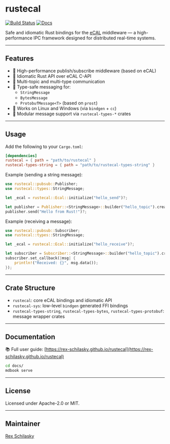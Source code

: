 # rustecal

[![Build Status](https://github.com/rex-schilasky/rustecal/actions/workflows/ci.yml/badge.svg)](https://github.com/rex-schilasky/rustecal/actions)
[![Docs](https://img.shields.io/badge/docs-mdbook-blue)](https://rex-schilasky.github.io/rustecal/)

Safe and idiomatic Rust bindings for the [eCAL](https://github.com/eclipse-ecal/ecal) middleware — a high-performance IPC framework designed for distributed real-time systems.

---

## Features

- 📡 High-performance publish/subscribe middleware (based on eCAL)
- 🦀 Idiomatic Rust API over eCAL C-API
- 🧵 Multi-topic and multi-type communication
- 💬 Type-safe messaging for:
  - `StringMessage`
  - `BytesMessage`
  - `ProtobufMessage<T>` (based on `prost`)
- 🧪 Works on Linux and Windows (via `bindgen` + `cc`)
- 📖 Modular message support via `rustecal-types-*` crates

---

## Usage

Add the following to your `Cargo.toml`:

```toml
[dependencies]
rustecal = { path = "path/to/rustecal" }
rustecal-types-string = { path = "path/to/rustecal-types-string" }
```

Example (sending a string message):

```rust
use rustecal::pubsub::Publisher;
use rustecal::types::StringMessage;

let _ecal = rustecal::Ecal::initialize("hello_send")?;

let publisher = Publisher::<StringMessage>::builder("hello_topic").create()?;
publisher.send("Hello from Rust!")?;
```

Example (receiving a message):

```rust
use rustecal::pubsub::Subscriber;
use rustecal::types::StringMessage;

let _ecal = rustecal::Ecal::initialize("hello_receive")?;

let subscriber = Subscriber::<StringMessage>::builder("hello_topic").create()?;
subscriber.set_callback(|msg| {
    println!("Received: {}", msg.data());
});
```

---

## Crate Structure

- `rustecal`: core eCAL bindings and idiomatic API
- `rustecal-sys`: low-level `bindgen` generated FFI bindings
- `rustecal-types-string`, `rustecal-types-bytes`, `rustecal-types-protobuf`: message wrapper crates

---

## Documentation

📚 Full user guide: [https://rex-schilasky.github.io/rustecal](https://rex-schilasky.github.io/rustecal)

```bash
cd docs/
mdbook serve
```

---

## License

Licensed under Apache-2.0 or MIT.

---

## Maintainer

[Rex Schilasky](https://github.com/rex-schilasky)
